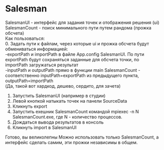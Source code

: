 # Salesman
SalesmanUI - интерфейс для задания точек и отображения решения (ui)  
SalesmanCount - поиск минимального пути путем рандома (прожка обсчета)  
Как пользоваться:  
0. Задать пути к файлам, через которые ui и прожка обсчета будут обмениваться информацией:  
-exportPath и importPath в файле App.config SalesmanUI. По пути exportPath будут сохраняться заданные для обсчета точки, по importPath загружаться результат  
-inputPath и outputPath прямо в функции main SalesmanCount  - соответственно inputPath=exportPath из предыдущего пункта, outputPath=importPath  
(Да, такой вот хардкод, дешево, сердито, для зачета)  
1. Запустить SalesmanUI (например в студии)  
2. Левой кнопкой натыкать точек на панели SourceData
3. Кликнуть export 
4. Запустить exeшник SalesmanCount командой mpiexec -n N SalesmanCount.exe, где N - количество процессов.
5. Дождаться вывода результатов в консоль
6. Кликнуть import в SalesmanUI

Готово, вы великолепны
Можно использовать только SalesmanCount, а интерфейс сделать самим, эти прожки независимы в общем.
